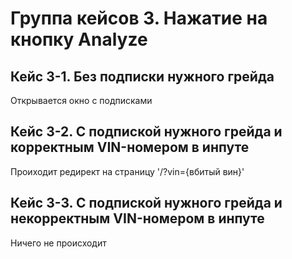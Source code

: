 # Группа кейсов 3. Нажатие на кнопку Analyze

## Кейс 3-1. Без подписки нужного грейда

Открывается окно с подписками

## Кейс 3-2. С подпиской нужного грейда и корректным VIN-номером в инпуте

Проиходит редирект на страницу '/?vin={вбитый вин}'

## Кейс 3-3. С подпиской нужного грейда и некорректным VIN-номером в инпуте

Ничего не происходит

